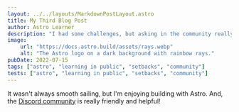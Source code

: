 ```yaml
---
layout: ../../layouts/MarkdownPostLayout.astro
title: My Third Blog Post
author: Astro Learner
description: "I had some challenges, but asking in the community really helped!"
image:
    url: "https://docs.astro.build/assets/rays.webp"
    alt: "The Astro logo on a dark background with rainbow rays."
pubDate: 2022-07-15
tags: ["astro", "learning in public", "setbacks", "community"]
tests: ["astro", "learning in public", "setbacks", "community"]
---
```

It wasn't always smooth sailing, but I'm enjoying building with Astro. And, the [Discord community](https://astro.build/chat) is really friendly and helpful!
